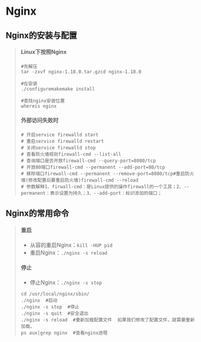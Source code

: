 # Nginx

## Nginx的安装与配置

>#### Linux下按照Nginx
>
>```shell
>#先解压
>tar -zxvf nginx-1.18.0.tar.gzcd nginx-1.18.0
>
>#在安装
>./configuremakemake install
>
>#查找nginx安装位置
>whereis nginx
>```
>
>#### 外部访问失败时
>
>```shell
># 开启service firewalld start
># 重启service firewalld restart
># 关闭service firewalld stop
># 查看防火墙规则firewall-cmd --list-all
># 查询端口是否开放firewall-cmd --query-port=8080/tcp
># 开放80端口firewall-cmd --permanent --add-port=80/tcp
># 移除端口firewall-cmd --permanent --remove-port=8080/tcp#重启防火墙(修改配置后要重启防火墙)firewall-cmd --reload
># 参数解释1、firwall-cmd：是Linux提供的操作firewall的一个工具；2、--permanent：表示设置为持久；3、--add-port：标识添加的端口；
>```
>
>

## Nginx的常用命令

>#### 重启
>
>* 从容的重启Nginx：`kill -HUP pid`
>* 重启Nginx：`./nginx -s reload`
>
>#### 停止
>
>* 停止Nginx：`./nginx -s stop`
>
>```shell
>cd /usr/local/nginx/sbin/
>./nginx  #启动
>./nginx -s stop  #停止
>./nginx -s quit  #安全退出
>./nginx -s reload  #重新加载配置文件  如果我们修改了配置文件，就需要重新加载。
>ps aux|grep nginx  #查看nginx进程
>```
>
>
>
>